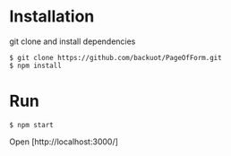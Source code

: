 
# Installation

git clone and install dependencies

```
$ git clone https://github.com/backuot/PageOfForm.git
$ npm install
```

# Run

```
$ npm start
```

Open [http://localhost:3000/]  
